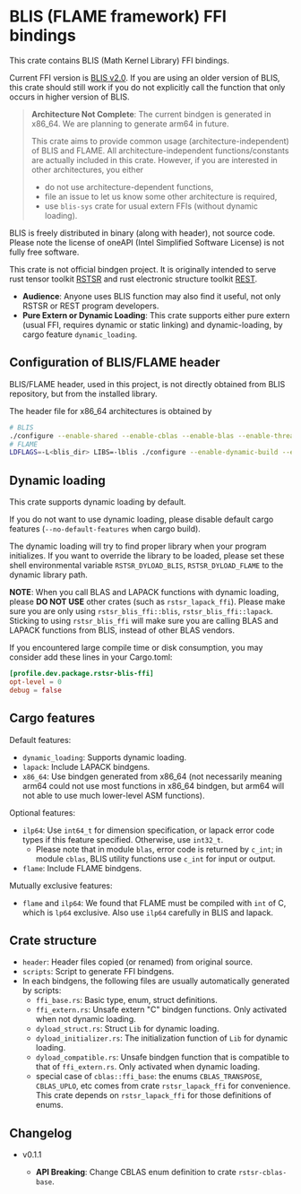# BLIS (FLAME framework) FFI bindings

This crate contains BLIS (Math Kernel Library) FFI bindings.

Current FFI version is [BLIS v2.0](https://github.com/flame/blis/releases/tag/2.0). If you are using an older version of BLIS, this crate should still work if you do not explicitly call the function that only occurs in higher version of BLIS.

> **Architecture Not Complete**: The current bindgen is generated in x86_64. We are planning to generate arm64 in future.
>
> This crate aims to provide common usage (architecture-independent) of BLIS and FLAME. All architecture-independent functions/constants are actually included in this crate. However, if you are interested in other architectures, you either
> - do not use architecture-dependent functions,
> - file an issue to let us know some other architecture is required,
> - use `blis-sys` crate for usual extern FFIs (without dynamic loading).

BLIS is freely distributed in binary (along with header), not source code. Please note the license of oneAPI (Intel Simplified Software License) is not fully free software.

This crate is not official bindgen project. It is originally intended to serve rust tensor toolkit [RSTSR](https://github.com/RESTGroup/rstsr) and rust electronic structure toolkit [REST](https://gitee.com/RESTGroup/rest).

- **Audience**: Anyone uses BLIS function may also find it useful, not only RSTSR or REST program developers.
- **Pure Extern or Dynamic Loading**: This crate supports either pure extern (usual FFI, requires dynamic or static linking) and dynamic-loading, by cargo feature `dynamic_loading`.

## Configuration of BLIS/FLAME header

BLIS/FLAME header, used in this project, is not directly obtained from BLIS repository, but from the installed library.

The header file for x86_64 architectures is obtained by

```bash
# BLIS
./configure --enable-shared --enable-cblas --enable-blas --enable-threading=openmp,pthread x86_64
# FLAME
LDFLAGS=-L<blis_dir> LIBS=-lblis ./configure --enable-dynamic-build --enable-lapack2flame
```

## Dynamic loading

This crate supports dynamic loading by default.

If you do not want to use dynamic loading, please disable default cargo features (`--no-default-features` when cargo build).

The dynamic loading will try to find proper library when your program initializes. If you want to override the library to be loaded, please set these shell environmental variable `RSTSR_DYLOAD_BLIS`, `RSTSR_DYLOAD_FLAME` to the dynamic library path.

**NOTE**: When you call BLAS and LAPACK functions with dynamic loading, please **DO NOT USE** other crates (such as `rstsr_lapack_ffi`). Please make sure you are only using `rstsr_blis_ffi::blis`, `rstsr_blis_ffi::lapack`. Sticking to using `rstsr_blis_ffi` will make sure you are calling BLAS and LAPACK functions from BLIS, instead of other BLAS vendors.

If you encountered large compile time or disk consumption, you may consider add these lines in your Cargo.toml:

```toml
[profile.dev.package.rstsr-blis-ffi]
opt-level = 0
debug = false
```

## Cargo features

Default features:

- `dynamic_loading`: Supports dynamic loading.
- `lapack`: Include LAPACK bindgens.
- `x86_64`: Use bindgen generated from x86_64 (not necessarily meaning arm64 could not use most functions in x86_64 bindgen, but arm64 will not able to use much lower-level ASM functions).

Optional features:

- `ilp64`: Use `int64_t` for dimension specification, or lapack error code types if this feature specified. Otherwise, use `int32_t`.
    - Please note that in module `blas`, error code is returned by `c_int`; in module `cblas`, BLIS utility functions use `c_int` for input or output.
- `flame`: Include FLAME bindgens.

Mutually exclusive features:
- `flame` and `ilp64`: We found that FLAME must be compiled with `int` of C, which is `lp64` exclusive. Also use `ilp64` carefully in BLIS and lapack.

## Crate structure

- `header`: Header files copied (or renamed) from original source.
- `scripts`: Script to generate FFI bindgens.
- In each bindgens, the following files are usually automatically generated by scripts:
    - `ffi_base.rs`: Basic type, enum, struct definitions.
    - `ffi_extern.rs`: Unsafe extern "C" bindgen functions. Only activated when not dynamic loading.
    - `dyload_struct.rs`: Struct `Lib` for dynamic loading.
    - `dyload_initializer.rs`: The initialization function of `Lib` for dynamic loading.
    - `dyload_compatible.rs`: Unsafe bindgen function that is compatible to that of `ffi_extern.rs`. Only activated when dynamic loading.
    - special case of `cblas::ffi_base`: the enums `CBLAS_TRANSPOSE`, `CBLAS_UPLO`, etc comes from crate `rstsr_lapack_ffi` for convenience. This crate depends on `rstsr_lapack_ffi` for those definitions of enums.

## Changelog

- v0.1.1

    - **API Breaking**: Change CBLAS enum definition to crate `rstsr-cblas-base`.
